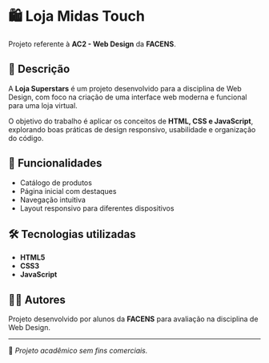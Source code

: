 # 🛍️ Loja Midas Touch  

Projeto referente à **AC2 - Web Design** da **FACENS**.  

## 📖 Descrição  
A **Loja Superstars** é um projeto desenvolvido para a disciplina de Web Design, com foco na criação de uma interface web moderna e funcional para uma loja virtual.  

O objetivo do trabalho é aplicar os conceitos de **HTML, CSS e JavaScript**, explorando boas práticas de design responsivo, usabilidade e organização do código.  

## 🚀 Funcionalidades  
- Catálogo de produtos  
- Página inicial com destaques  
- Navegação intuitiva  
- Layout responsivo para diferentes dispositivos  

## 🛠️ Tecnologias utilizadas  
- **HTML5**  
- **CSS3**  
- **JavaScript**  

## 👨‍💻 Autores  
Projeto desenvolvido por alunos da **FACENS** para avaliação na disciplina de Web Design.  

---
📌 *Projeto acadêmico sem fins comerciais.*  
